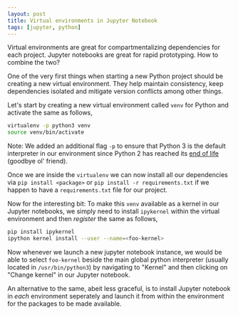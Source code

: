 ```yaml
---
layout: post
title: Virtual environments in Jupyter Notebook
tags: [jupyter, python]
---
```


Virtual environments are great for compartmentalizing dependencies for each project. Jupyter notebooks are great for rapid prototyping. How to combine the two?

One of the very first things when starting a new Python project should be creating a new virtual environment. They help maintain consistency, keep dependencies isolated and mitigate version conflicts among other things.

Let's start by creating a new virtual environment called `venv` for Python and activate the same as follows,

```bash
virtualenv -p python3 venv
source venv/bin/activate
```

Note: We added an additional flag `-p` to ensure that Python 3  is the default interpreter in our environment since Python 2 has reached its [end of life](https://pythonclock.org/) (goodbye ol' friend).

Once we are inside the `virtualenv` we can now install all our dependencies via `pip install <package>` or `pip install -r requirements.txt` if we happen to have a `requirements.txt` file for our project.

Now for the interesting bit: To make this `venv` available as a kernel in our Jupyter notebooks, we simply need to install `ipykernel` within the virtual environment and then *register* the same as follows,

```bash
pip install ipykernel
ipython kernel install --user --name=<foo-kernel>
```

Now whenever we launch a new jupyter notebook instance, we would be able to select `foo-kernel` beside the main global python interpreter (usually located in `/usr/bin/python3`) by navigating to "Kernel" and then clicking on "Change kernel" in our Jupyter notebook.

An alternative to the same, abeit less graceful, is to install Jupyter notebook in *each* environment seperately and launch it from within the environment for the packages to be made available.
